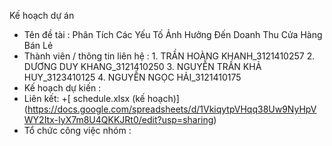 Kế hoạch dự án 
  * Tên đề tài : Phân Tích Các Yếu Tố Ảnh Hưởng Đến Doanh Thu Cửa Hàng Bán Lẻ
  * Thành viên / thông tin liên hệ :
          1. 	TRẦN HOÀNG KHANH_3121410257 
          2. 	DƯƠNG DUY KHANG_3121410250 
          3. 	NGUYỄN TRẦN KHẢ HUY_3123410125 
          4. 	NGUYỄN NGỌC HẢI_3121410175
  * Kế hoạch dự kiến :
  * Liên kết:
      +[ schedule.xlsx (kế hoạch)]
       (https://docs.google.com/spreadsheets/d/1VkiqytpVHqq38Uw9NyHpVWY2Itx-IyX7m8U4QKKJRt0/edit?usp=sharing)
  * Tổ chức công việc nhóm :
